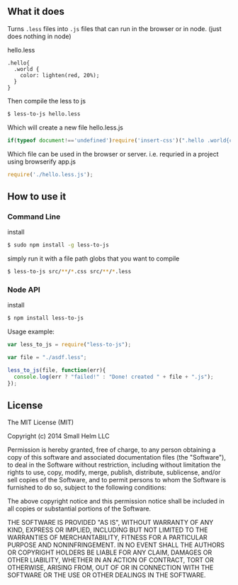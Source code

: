 What it does
------------
Turns `.less` files into `.js` files that can run in the browser or in node. (just does nothing in node)

hello.less
```less
.hello{
  .world {
    color: lighten(red, 20%);
  }
}
```
Then compile the less to js
```sh
$ less-to-js hello.less
```
Which will create a new file
hello.less.js
```javascript
if(typeof document!=='undefined')require('insert-css')(".hello .world{color:#f66}")
```
Which file can be used in the browser or server. i.e. requried in a project using browserify
app.js
```javascript
require('./hello.less.js');
```

How to use it
-------------

### Command Line
install
```sh
$ sudo npm install -g less-to-js
```
simply run it with a file path globs that you want to compile
```sh
$ less-to-js src/**/*.css src/**/*.less
```

### Node API
install
```sh
$ npm install less-to-js
```
Usage example:
```javascript
var less_to_js = require("less-to-js");

var file = "./asdf.less";

less_to_js(file, function(err){
  console.log(err ? "failed!" : "Done! created " + file + ".js");
});
```

License
-------
The MIT License (MIT)

Copyright (c) 2014 Small Helm LLC

Permission is hereby granted, free of charge, to any person obtaining a copy
of this software and associated documentation files (the "Software"), to deal
in the Software without restriction, including without limitation the rights
to use, copy, modify, merge, publish, distribute, sublicense, and/or sell
copies of the Software, and to permit persons to whom the Software is
furnished to do so, subject to the following conditions:

The above copyright notice and this permission notice shall be included in all
copies or substantial portions of the Software.

THE SOFTWARE IS PROVIDED "AS IS", WITHOUT WARRANTY OF ANY KIND, EXPRESS OR
IMPLIED, INCLUDING BUT NOT LIMITED TO THE WARRANTIES OF MERCHANTABILITY,
FITNESS FOR A PARTICULAR PURPOSE AND NONINFRINGEMENT. IN NO EVENT SHALL THE
AUTHORS OR COPYRIGHT HOLDERS BE LIABLE FOR ANY CLAIM, DAMAGES OR OTHER
LIABILITY, WHETHER IN AN ACTION OF CONTRACT, TORT OR OTHERWISE, ARISING FROM,
OUT OF OR IN CONNECTION WITH THE SOFTWARE OR THE USE OR OTHER DEALINGS IN THE
SOFTWARE.
